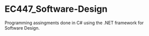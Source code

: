 # EC447_Software-Design

Programming assingments done in C# using the .NET framework for Software Design.
